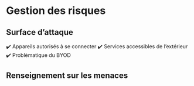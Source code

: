 # Gestion des risques

## Surface d’attaque

✔️ Appareils autorisés à se connecter
✔️ Services accessibles de l’extérieur
✔️ Problèmatique du BYOD

## Renseignement sur les menaces 

